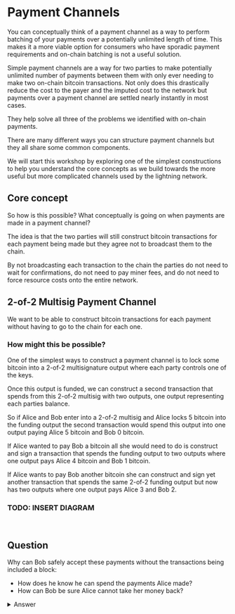 # Payment Channels


You can conceptually think of a payment channel as a way to perform batching of your payments over a potentially unlimited length of time.  This makes it a more viable option for consumers who have sporadic payment requirements and on-chain batching is not a useful solution.

Simple payment channels are a way for two parties to make potentially unlimited number of payments between them with only ever needing to make two on-chain bitcoin transactions.  Not only does this drastically reduce the cost to the payer and the imputed cost to the network but payments over a payment channel are settled nearly instantly in most cases.

They help solve all three of the problems we identified with on-chain payments.

There are many different ways you can structure payment channels but they all share some common components.

We will start this workshop by exploring one of the simplest constructions to help you understand the core concepts as we build towards the more useful but more complicated channels used by the lightning network.

## Core concept

So how is this possible? What conceptually is going on when payments are made in a payment channel?

The idea is that the two parties will still construct bitcoin transactions for each payment being made but they agree not to broadcast them to the chain.  

By not broadcasting each transaction to the chain the parties do not need to wait for confirmations, do not need to pay miner fees, and do not need to force resource costs onto the entire network.

## 2-of-2 Multisig Payment Channel

We want to be able to construct bitcoin transactions for each payment without having to go to the chain for each one.  

### How might this be possible?

One of the simplest ways to construct a payment channel is to lock some bitcoin into a 2-of-2 multisignature output where each party controls one of the keys.

Once this output is funded, we can construct a second transaction that spends from this 2-of-2 multisig with two outputs, one output representing each parties balance.

So if Alice and Bob enter into a 2-of-2 multisig and Alice locks 5 bitcoin into the funding output the second transaction would spend this output into one output paying Alice 5 bitcoin and Bob 0 bitcoin.

If Alice wanted to pay Bob a bitcoin all she would need to do is construct and sign a transaction that spends the funding output to two outputs where one output pays Alice 4 bitcoin and Bob 1 bitcoin.

If Alice wants to pay Bob another bitcoin she can construct and sign yet another transaction that spends the same 2-of-2 funding output but now has two outputs where one output pays Alice 3 and Bob 2.

### TODO: INSERT DIAGRAM
<br/>

## Question

Why can Bob safely accept these payments without the transactions being included a block: 

- How does he know he can spend the payments Alice made? 
- How can Bob be sure Alice cannot take her money back?

<details>
  <summary>Answer</summary>
  <br/>
  Bob can accept these payments because he knows he can spend them and Alice cannot.
  
  <br/>

  As long as Alice provides her signature for the transaction Bob can at any point add his signature and broadcast the transaction to the chain.  
<br/>
  Bob has never provided Alice with his signature so there's no way she can spend the funds and therefore no need for Bob to go to the chain with the intermediate transactions if he expects further payment from Alice. 
</details>

